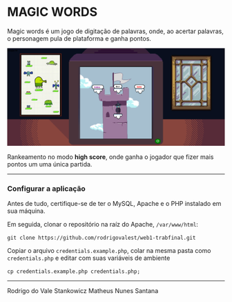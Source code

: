 # MAGIC WORDS

Magic words é um jogo de digitação de palavras, onde, ao acertar palavras, o personagem pula de plataforma e ganha pontos. 

![Imagem ilustrativa do jogo](images/gameimage.png)

Rankeamento no modo **high score**, onde ganha o jogador que fizer mais pontos um uma única partida.

---

### Configurar a aplicação

Antes de tudo, certifique-se de ter o MySQL, Apache e o PHP instalado em sua máquina.

Em seguida, clonar o repositório na raíz do Apache, `/var/www/html`:
```
git clone https://github.com/rodrigovalest/web1-trabfinal.git
```

Copiar o arquivo `credentials.example.php`, colar na mesma pasta como `credentials.php` e editar com suas variáveis de ambiente
```
cp credentials.example.php credentials.php;
```

---

Rodrigo do Vale Stankowicz
Matheus Nunes Santana

